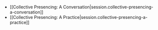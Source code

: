 
- [[Collective Presencing:  A Conversation|session.collective-presencing-a-conversation]]
- [[Collective Presencing:  A Practice|session.collective-presencing-a-practice]]
